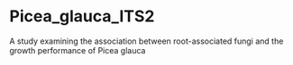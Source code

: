 # Picea_glauca_ITS2
A study examining the association between root-associated fungi and the growth performance of Picea glauca
